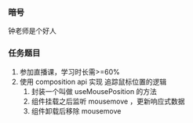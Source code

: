 ### 暗号
钟老师是个好人


### 任务题目

1. 参加直播课，学习时长需>=60%
2. 使用 composition api 实现 追踪鼠标位置的逻辑
   1. 封装一个叫做 useMousePosition 的方法
   2. 组件挂载之后监听 mousemove ，更新响应式数据
   3. 组件卸载后移除 mousemove
